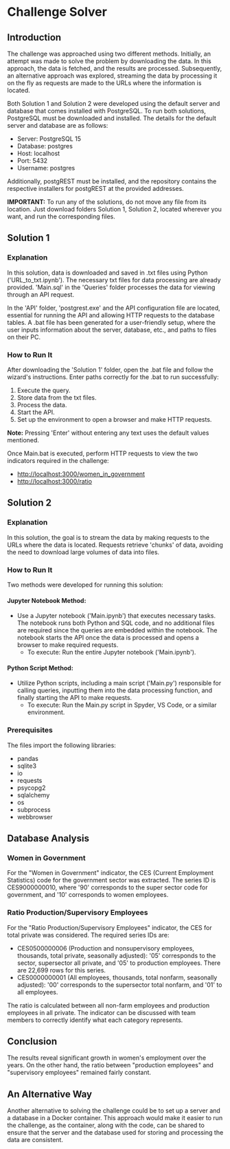 # Challenge Solver

## Introduction

The challenge was approached using two different methods. Initially, an attempt was made to solve the problem by downloading the data. In this approach, the data is fetched, and the results are processed. Subsequently, an alternative approach was explored, streaming the data by processing it on the fly as requests are made to the URLs where the information is located.

Both Solution 1 and Solution 2 were developed using the default server and database that comes installed with PostgreSQL. To run both solutions, PostgreSQL must be downloaded and installed. The details for the default server and database are as follows:

- Server: PostgreSQL 15
- Database: postgres
- Host: localhost
- Port: 5432
- Username: postgres

Additionally, postgREST must be installed, and the repository contains the respective installers for postgREST at the provided addresses.

**IMPORTANT:** To run any of the solutions, do not move any file from its location. Just download folders Solution 1, Solution 2, located wherever you want, and run the corresponding files.

## Solution 1

### Explanation

In this solution, data is downloaded and saved in .txt files using Python ('URL_to_txt.ipynb'). The necessary txt files for data processing are already provided. 'Main.sql' in the 'Queries' folder processes the data for viewing through an API request.

In the 'API' folder, 'postgrest.exe' and the API configuration file are located, essential for running the API and allowing HTTP requests to the database tables. A .bat file has been generated for a user-friendly setup, where the user inputs information about the server, database, etc., and paths to files on their PC.

### How to Run It

After downloading the 'Solution 1' folder, open the .bat file and follow the wizard's instructions. Enter paths correctly for the .bat to run successfully:

1. Execute the query.
2. Store data from the txt files.
3. Process the data.
4. Start the API.
5. Set up the environment to open a browser and make HTTP requests.

**Note:** Pressing 'Enter' without entering any text uses the default values mentioned.

Once Main.bat is executed, perform HTTP requests to view the two indicators required in the challenge:

- [http://localhost:3000/women_in_government](http://localhost:3000/women_in_government)
- [http://localhost:3000/ratio](http://localhost:3000/ratio)

## Solution 2

### Explanation

In this solution, the goal is to stream the data by making requests to the URLs where the data is located. Requests retrieve 'chunks' of data, avoiding the need to download large volumes of data into files.

### How to Run It

Two methods were developed for running this solution:

#### Jupyter Notebook Method:

- Use a Jupyter notebook ('Main.ipynb') that executes necessary tasks. The notebook runs both Python and SQL code, and no additional files are required since the queries are embedded within the notebook. The notebook starts the API once the data is processed and opens a browser to make required requests.
  - To execute: Run the entire Jupyter notebook ('Main.ipynb').

#### Python Script Method:

- Utilize Python scripts, including a main script ('Main.py') responsible for calling queries, inputting them into the data processing function, and finally starting the API to make requests.
  - To execute: Run the Main.py script in Spyder, VS Code, or a similar environment.

### Prerequisites

The files import the following libraries:

- pandas
- sqlite3
- io
- requests
- psycopg2
- sqlalchemy
- os
- subprocess
- webbrowser

## Database Analysis

### Women in Government

For the "Women in Government" indicator, the CES (Current Employment Statistics) code for the government sector was extracted. The series ID is CES9000000010, where '90' corresponds to the super sector code for government, and '10' corresponds to women employees.

### Ratio Production/Supervisory Employees

For the "Ratio Production/Supervisory Employees" indicator, the CES for total private was considered. The required series IDs are:

- CES0500000006 (Production and nonsupervisory employees, thousands, total private, seasonally adjusted): '05' corresponds to the sector, supersector all private, and '05' to production employees. There are 22,699 rows for this series.
- CES0000000001 (All employees, thousands, total nonfarm, seasonally adjusted): '00' corresponds to the supersector total nonfarm, and '01' to all employees.

The ratio is calculated between all non-farm employees and production employees in all private. The indicator can be discussed with team members to correctly identify what each category represents.

## Conclusion

The results reveal significant growth in women's employment over the years. On the other hand, the ratio between "production employees" and "supervisory employees" remained fairly constant.

## An Alternative Way

Another alternative to solving the challenge could be to set up a server and a database in a Docker container. This approach would make it easier to run the challenge, as the container, along with the code, can be shared to ensure that the server and the database used for storing and processing the data are consistent.
